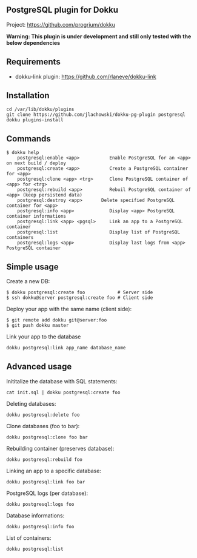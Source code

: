 PostgreSQL plugin for Dokku
---------------------------

Project: https://github.com/progrium/dokku

**Warning: This plugin is under development and still only tested with the below dependencies**

Requirements
------------
* dokku-link plugin: https://github.com/rlaneve/dokku-link

Installation
------------
```
cd /var/lib/dokku/plugins
git clone https://github.com/jlachowski/dokku-pg-plugin postgresql
dokku plugins-install
```


Commands
--------
```
$ dokku help
    postgresql:enable <app>           Enable PostgreSQL for an <app> on next build / deploy
    postgresql:create <app>           Create a PostgreSQL container for <app>
    postgresql:clone <app> <trg>      Clone PostgreSQL container of <app> for <trg>
    postgresql:rebuild <app>          Rebuil PostgreSQL container of <app> (keep persistend data)
    postgresql:destroy <app>       Delete specified PostgreSQL container for <app>
    postgresql:info <app>             Display <app> PostgreSQL container informations
    postgresql:link <app> <pgsql>     Link an app to a PostgreSQL container
    postgresql:list                   Display list of PostgreSQL containers
    postgresql:logs <app>             Display last logs from <app> PostgreSQL container
```

Simple usage
------------

Create a new DB:
```
$ dokku postgresql:create foo            # Server side
$ ssh dokku@server postgresql:create foo # Client side

```

Deploy your app with the same name (client side):
```
$ git remote add dokku git@server:foo
$ git push dokku master

```

Link your app to the database
```bash
dokku postgresql:link app_name database_name
```


Advanced usage
--------------

Inititalize the database with SQL statements:
```
cat init.sql | dokku postgresql:create foo
```

Deleting databases:
```
dokku postgresql:delete foo
```

Clone databases (foo to bar):
```
dokku postgresql:clone foo bar
```

Rebuilding container (preserves database):
```
dokku postgresql:rebuild foo
```

Linking an app to a specific database:
```
dokku postgresql:link foo bar
```

PostgreSQL logs (per database):
```
dokku postgresql:logs foo
```

Database informations:
```
dokku postgresql:info foo
```

List of containers:
```
dokku postgresql:list
```
